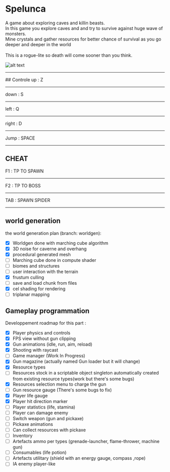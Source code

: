 
# Spelunca
A game about exploring caves and killin beasts.<br> 
In this game you explore caves and and try to survive against huge wave of monsters.<br>
Mine crystals and gather resources for better chance of survival as you go deeper and deeper in the world<br>
<br>
This is a rogue-lite so death will come sooner than you think. <br>





![alt text](https://i.imgur.com/F5XwrFB.png)
<hr>
## Controle
up      : Z<hr>
down    : S<hr>
left    : Q<hr>
right   : D<hr>
Jump    : SPACE<hr>

## CHEAT
F1 : TP TO SPAWN<hr>
F2 : TP TO BOSS<hr>
TAB : SPAWN SPIDER<hr>

## world generation
the world generation plan (branch: worldgen):

- [x] Worldgen done with marching cube algorithm
- [x] 3D noise for caverne and overhang
- [x] procedural generated mesh
- [ ] Marching cube done in compute shader
- [ ] biomes and structures
- [ ] user interaction with the terrain
- [x] frustum culling
- [ ] save and load chunk from files
- [x] cel shading for rendering
- [ ] triplanar mapping

## Gameplay programmation
Developpement roadmap for this part :
- [x] Player physics and controls
- [x] FPS view without gun clipping
- [x] Gun animations (idle, run, aim, reload)
- [x] Shooting with raycast
- [ ] Game manager (Work In Progress)
- [x] Gun magazine (actually named Gun loader but it will change)
- [x] Resource types
- [ ] Resources stock in a scriptable object singleton automatically created from existing resource types(work but there's some bugs)
- [X] Resources selection menu to charge the gun
- [ ] Gun resource gauge (There's some bugs to fix)
- [x] Player life gauge
- [x] Player hit direction marker
- [ ] Player statistics (life, stamina)
- [ ] Player can damage enemy
- [ ] Switch weapon (gun and pickaxe)
- [ ] Pickaxe animations
- [ ] Can collect resources with pickaxe
- [ ] Inventory
- [ ] Artefacts ammo per types (grenade-launcher, flame-thrower, machine gun)
- [ ] Consumables (life potion)
- [ ] Artefacts utilitary (shield with an energy gauge, compass ,rope)
- [ ] IA enemy player-like